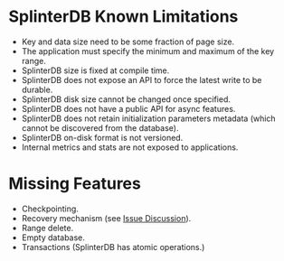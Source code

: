 # SplinterDB Known Limitations 

* Key and data size need to be some fraction of page size. 
* The application must specify the minimum and maximum of the key range.
* SplinterDB size is fixed at compile time.
* SplinterDB does not expose an API to force the latest write to be durable.
* SplinterDB disk size cannot be changed once specified.
* SplinterDB does not have a public API for async features.
* SplinterDB does not retain initialization parameters metadata (which cannot be discovered from the database).
* SplinterDB on-disk format is not versioned.
* Internal metrics and stats are not exposed to applications.

# Missing Features
* Checkpointing. 
* Recovery mechanism (see [Issue Discussion](https://github.com/vmware/splinterdb/issues/236)).
* Range delete.
* Empty database.
* Transactions (SplinterDB has atomic operations.)
